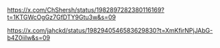 https://x.com/ChShersh/status/1982897282380116169?t=1KTGWcOgGz7GfDTY9Gtu3w&s=09

https://x.com/jahckd/status/1982940546583629830?t=XmKfirNPjJAbG-b4Z0iiIw&s=09